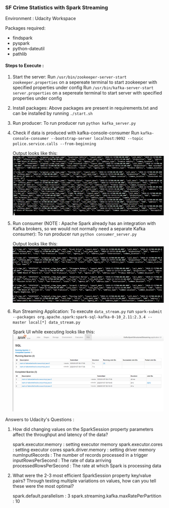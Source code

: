 ### SF Crime Statistics with Spark Streaming

Environment : Udacity Workspace

Packages required:
* findspark
* pyspark
* python-dateutil
* pathlib

#### Steps to Execute :

1. Start the server:
    Run `/usr/bin/zookeeper-server-start zookeeper.properties` on a sepereate terminal to start zookeeper with specified properties under config
    Run `/usr/bin/kafka-server-start server.properties` on a sepereate terminal to start server with specified properties under config

2. Install packages:
   Above packages are present in requirements.txt and can be installed by running `./start.sh` 

3. Run producer:
   To run producer run `python kafka_server.py`
   
4. Check if data is produced with kafka-console-consumer
   Run `kafka-console-consumer --bootstrap-server localhost:9092 --topic police.service.calls --from-beginning`
   
   Output looks like this:
   <img src='screenshots/sf_kafka_console_consumer_output.PNG'/>

5. Run consumer (NOTE : Apache Spark already has an integration with Kafka brokers, so we would not normally need a separate Kafka consumer):
   To run producer run `python consumer_server.py`
   
   Output looks like this:
   <img src='screenshots/sf_consumer_server_output.PNG'/>

6. Run Streaming Application:
   To execute `data_stream.py` run `spark-submit --packages org.apache.spark:spark-sql-kafka-0-10_2.11:2.3.4 --master local[*] data_stream.py`
   
   Spark UI while executing looks like this:
   <img src='screenshots/spark_ui.PNG'/>

Answers to Udacity's Questions :

1. How did changing values on the SparkSession property parameters affect the throughput and latency of the data?

    spark.executor.memory : setting executor memory 
    spark.executor.cores : setting executor cores
    spark.driver.memory : setting driver memory
    numInputRecords : The number of records processed in a trigger
    inputRowsPerSecond : The rate of data arriving
    processedRowsPerSecond : The rate at which Spark is processing data
    

2. What were the 2-3 most efficient SparkSession property key/value pairs? Through testing multiple variations on values, how can you tell these were the most optimal? 

    spark.default.parallelism : 3
    spark.streaming.kafka.maxRatePerPartition : 10